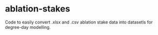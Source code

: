 # ablation-stakes
Code to easily convert .xlsx and .csv ablation stake data into datasetls for degree-day modelling.
